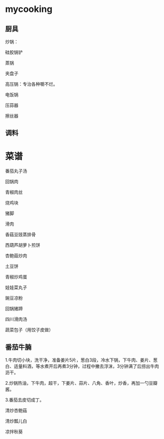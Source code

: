 # mycooking

## 厨具

炒锅：

硅胶锅铲

蒸锅

夹盘子

高压锅：专治各种嚼不烂。

电饭锅

压蒜器

擦丝器



## 调料



# 菜谱

番茄丸子汤

回锅肉

青椒肉丝

烧鸡块

猪脚

滑肉

香菇豆豉蒸排骨

西葫芦胡萝卜煎饼

杏鲍菇炒肉

土豆饼

青椒炒鸡蛋

娃娃菜丸子

豌豆凉粉

回锅猪蹄

四川滑肉汤

蔬菜包子（用饺子皮做）


## 番茄牛腩

1.牛肉切小块，洗干净，准备姜片5片，葱白3段，冷水下锅，下牛肉、姜片、葱白、适量料酒，等水煮开后再煮3分钟，过程中撇去浮沫，3分钟满了后捞出牛肉沥干。

2.炒锅热油，下牛肉，超干，下姜片、蒜片、八角、香叶，炒香，再加一勺豆瓣酱。

3.番茄去皮切成丁。



清炒杏鲍菇

清炒瓢儿白

凉拌秋葵
